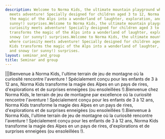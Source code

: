 ```yaml
---
description: Welcome to Norma Kids, the ultimate mountain playground where curiosity
  meets adventure! Specially designed for children aged 3 to 12, Norma Kids transforms
  the magic of the Alps into a wonderland of laughter, exploration, and snowy (or
  sunny!) surprises.Welcome to Norma Kids, the ultimate mountain playground where
  curiosity meets adventure! Specially designed for children aged 3 to 12, Norma Kids
  transforms the magic of the Alps into a wonderland of laughter, exploration, and
  snowy (or sunny!) surprises.Welcome to Norma Kids, the ultimate mountain playground
  where curiosity meets adventure! Specially designed for children aged 3 to 12, Norma
  Kids transforms the magic of the Alps into a wonderland of laughter, exploration,
  and snowy (or sunny!) surprises.
layout: seminar_and_group
title: Seminar and group
---
```


|||Bienvenue à Norma Kids, l'ultime terrain de jeu de montagne où la curiosité rencontre l'aventure ! Spécialement conçu pour les enfants de 3 à 12 ans, Norma Kids transforme la magie des Alpes en un pays de rires, d'explorations et de surprises enneigées (ou ensoleillées !).Bienvenue chez Norma Kids, le terrain de jeu de montagne par excellence où la curiosité rencontre l'aventure ! Spécialement conçu pour les enfants de 3 à 12 ans, Norma Kids transforme la magie des Alpes en un pays de rires, d'explorations et de surprises enneigées (ou ensoleillées !).Bienvenue à Norma Kids, l'ultime terrain de jeu de montagne où la curiosité rencontre l'aventure ! Spécialement conçu pour les enfants de 3 à 12 ans, Norma Kids transforme la magie des Alpes en un pays de rires, d'explorations et de surprises enneigées (ou ensoleillées !).